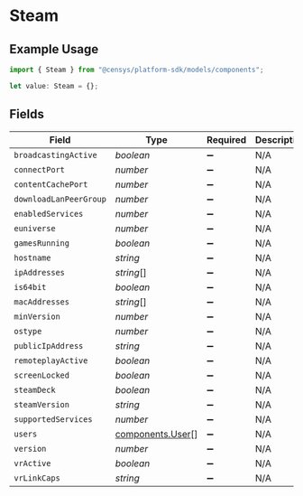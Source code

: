 # Steam

## Example Usage

```typescript
import { Steam } from "@censys/platform-sdk/models/components";

let value: Steam = {};
```

## Fields

| Field                                                | Type                                                 | Required                                             | Description                                          |
| ---------------------------------------------------- | ---------------------------------------------------- | ---------------------------------------------------- | ---------------------------------------------------- |
| `broadcastingActive`                                 | *boolean*                                            | :heavy_minus_sign:                                   | N/A                                                  |
| `connectPort`                                        | *number*                                             | :heavy_minus_sign:                                   | N/A                                                  |
| `contentCachePort`                                   | *number*                                             | :heavy_minus_sign:                                   | N/A                                                  |
| `downloadLanPeerGroup`                               | *number*                                             | :heavy_minus_sign:                                   | N/A                                                  |
| `enabledServices`                                    | *number*                                             | :heavy_minus_sign:                                   | N/A                                                  |
| `euniverse`                                          | *number*                                             | :heavy_minus_sign:                                   | N/A                                                  |
| `gamesRunning`                                       | *boolean*                                            | :heavy_minus_sign:                                   | N/A                                                  |
| `hostname`                                           | *string*                                             | :heavy_minus_sign:                                   | N/A                                                  |
| `ipAddresses`                                        | *string*[]                                           | :heavy_minus_sign:                                   | N/A                                                  |
| `is64bit`                                            | *boolean*                                            | :heavy_minus_sign:                                   | N/A                                                  |
| `macAddresses`                                       | *string*[]                                           | :heavy_minus_sign:                                   | N/A                                                  |
| `minVersion`                                         | *number*                                             | :heavy_minus_sign:                                   | N/A                                                  |
| `ostype`                                             | *number*                                             | :heavy_minus_sign:                                   | N/A                                                  |
| `publicIpAddress`                                    | *string*                                             | :heavy_minus_sign:                                   | N/A                                                  |
| `remoteplayActive`                                   | *boolean*                                            | :heavy_minus_sign:                                   | N/A                                                  |
| `screenLocked`                                       | *boolean*                                            | :heavy_minus_sign:                                   | N/A                                                  |
| `steamDeck`                                          | *boolean*                                            | :heavy_minus_sign:                                   | N/A                                                  |
| `steamVersion`                                       | *string*                                             | :heavy_minus_sign:                                   | N/A                                                  |
| `supportedServices`                                  | *number*                                             | :heavy_minus_sign:                                   | N/A                                                  |
| `users`                                              | [components.User](../../models/components/user.md)[] | :heavy_minus_sign:                                   | N/A                                                  |
| `version`                                            | *number*                                             | :heavy_minus_sign:                                   | N/A                                                  |
| `vrActive`                                           | *boolean*                                            | :heavy_minus_sign:                                   | N/A                                                  |
| `vrLinkCaps`                                         | *string*                                             | :heavy_minus_sign:                                   | N/A                                                  |